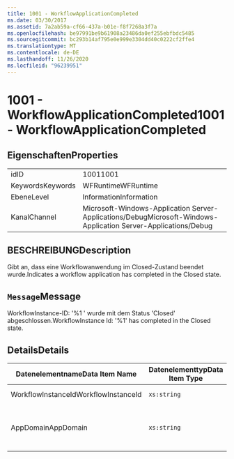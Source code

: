 ```yaml
---
title: 1001 - WorkflowApplicationCompleted
ms.date: 03/30/2017
ms.assetid: 7a2ab59a-cf66-437a-b01e-f8f7268a3f7a
ms.openlocfilehash: be97991be9b61908a23486da0ef255ebfbdc5485
ms.sourcegitcommit: bc293b14af795e0e999e3304dd40c0222cf2ffe4
ms.translationtype: MT
ms.contentlocale: de-DE
ms.lasthandoff: 11/26/2020
ms.locfileid: "96239951"
---
```

# <a name="1001---workflowapplicationcompleted"></a><span data-ttu-id="bc91f-102">1001 - WorkflowApplicationCompleted</span><span class="sxs-lookup"><span data-stu-id="bc91f-102">1001 - WorkflowApplicationCompleted</span></span>

## <a name="properties"></a><span data-ttu-id="bc91f-103">Eigenschaften</span><span class="sxs-lookup"><span data-stu-id="bc91f-103">Properties</span></span>  
  
|||  
|-|-|  
|<span data-ttu-id="bc91f-104">id</span><span class="sxs-lookup"><span data-stu-id="bc91f-104">ID</span></span>|<span data-ttu-id="bc91f-105">1001</span><span class="sxs-lookup"><span data-stu-id="bc91f-105">1001</span></span>|  
|<span data-ttu-id="bc91f-106">Keywords</span><span class="sxs-lookup"><span data-stu-id="bc91f-106">Keywords</span></span>|<span data-ttu-id="bc91f-107">WFRuntime</span><span class="sxs-lookup"><span data-stu-id="bc91f-107">WFRuntime</span></span>|  
|<span data-ttu-id="bc91f-108">Ebene</span><span class="sxs-lookup"><span data-stu-id="bc91f-108">Level</span></span>|<span data-ttu-id="bc91f-109">Information</span><span class="sxs-lookup"><span data-stu-id="bc91f-109">Information</span></span>|  
|<span data-ttu-id="bc91f-110">Kanal</span><span class="sxs-lookup"><span data-stu-id="bc91f-110">Channel</span></span>|<span data-ttu-id="bc91f-111">Microsoft-Windows-Application Server-Applications/Debug</span><span class="sxs-lookup"><span data-stu-id="bc91f-111">Microsoft-Windows-Application Server-Applications/Debug</span></span>|  
  
## <a name="description"></a><span data-ttu-id="bc91f-112">BESCHREIBUNG</span><span class="sxs-lookup"><span data-stu-id="bc91f-112">Description</span></span>  

 <span data-ttu-id="bc91f-113">Gibt an, dass eine Workflowanwendung im Closed-Zustand beendet wurde.</span><span class="sxs-lookup"><span data-stu-id="bc91f-113">Indicates a workflow application has completed in the Closed state.</span></span>  
  
## <a name="message"></a><span data-ttu-id="bc91f-114">`Message`</span><span class="sxs-lookup"><span data-stu-id="bc91f-114">Message</span></span>  

 <span data-ttu-id="bc91f-115">WorkflowInstance-ID: '%1 ' wurde mit dem Status 'Closed' abgeschlossen.</span><span class="sxs-lookup"><span data-stu-id="bc91f-115">WorkflowInstance Id: '%1' has completed in the Closed state.</span></span>  
  
## <a name="details"></a><span data-ttu-id="bc91f-116">Details</span><span class="sxs-lookup"><span data-stu-id="bc91f-116">Details</span></span>  
  
|<span data-ttu-id="bc91f-117">Datenelementname</span><span class="sxs-lookup"><span data-stu-id="bc91f-117">Data Item Name</span></span>|<span data-ttu-id="bc91f-118">Datenelementtyp</span><span class="sxs-lookup"><span data-stu-id="bc91f-118">Data Item Type</span></span>|<span data-ttu-id="bc91f-119">BESCHREIBUNG</span><span class="sxs-lookup"><span data-stu-id="bc91f-119">Description</span></span>|  
|--------------------|--------------------|-----------------|  
|<span data-ttu-id="bc91f-120">WorkflowInstanceId</span><span class="sxs-lookup"><span data-stu-id="bc91f-120">WorkflowInstanceId</span></span>|`xs:string`|<span data-ttu-id="bc91f-121">Die Instanz-ID für den Workflow.</span><span class="sxs-lookup"><span data-stu-id="bc91f-121">The instance id for the workflow</span></span>|  
|<span data-ttu-id="bc91f-122">AppDomain</span><span class="sxs-lookup"><span data-stu-id="bc91f-122">AppDomain</span></span>|`xs:string`|<span data-ttu-id="bc91f-123">Die von AppDomain.CurrentDomain.FriendlyName zurückgegebene Zeichenfolge.</span><span class="sxs-lookup"><span data-stu-id="bc91f-123">The string returned by AppDomain.CurrentDomain.FriendlyName.</span></span>|
